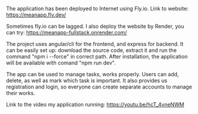 The application has been deployed to Internet using Fly.io. Link to website:
https://meanapp.fly.dev/

Sometimes fly.io can be lagged. I also deploy the website by Render, you can try:
https://meanapp-fullstack.onrender.com/

The project uses angular/cli for the frontend, and express for backend. It can be easily set up: download the source code, extract it and run the command "npm i --force" in correct path. After installation, the application will be available with comand "npm run dev".

The app can be used to manage tasks, works properly. Users can add, delete, as well as mark which task is important. It also provides us registration and login, so everyone can create separate accounts to manage their works.

Link to the video my application running:
https://youtu.be/hcT_4vneNWM
